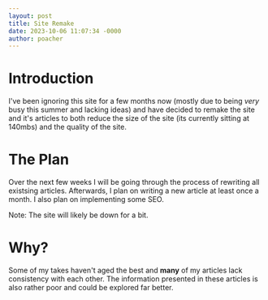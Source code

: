 ```yaml
---
layout: post
title: Site Remake
date: 2023-10-06 11:07:34 -0000
author: poacher
---
```


# Introduction

I've been ignoring this site for a few months now (mostly due to being *very* busy this summer and lacking ideas) and have decided to remake the site and it's articles to both reduce the size of the site (its currently sitting at 140mbs) and the quality of the site.

<!--more-->

# The Plan

Over the next few weeks I will be going through the process of rewriting all existsing articles. Afterwards, I plan on writing a new article at least once a month. I also plan on implementing some SEO.

Note: The site will likely be down for a bit.

# Why?

Some of my takes haven't aged the best and **many** of my articles lack consistency with each other. The information presented in these articles is also rather poor and could be explored far better.